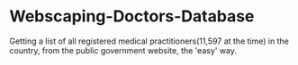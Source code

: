 # Webscaping-Doctors-Database
Getting a list of all registered medical practitioners(11,597 at the time) in the country, from the public government website, the 'easy' way.
